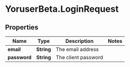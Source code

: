 # YoruserBeta.LoginRequest

## Properties
Name | Type | Description | Notes
------------ | ------------- | ------------- | -------------
**email** | **String** | The email address | 
**password** | **String** | The client password  | 


